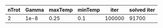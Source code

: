 | nTrot | Gamma | maxTemp | minTemp | iter   | solved iter |
| ----- | ----- | ------- | ------- | ------ | ----------- |
| 2     | 1e-8  | 0.25    | 0.1     | 100000 | 91700       |
